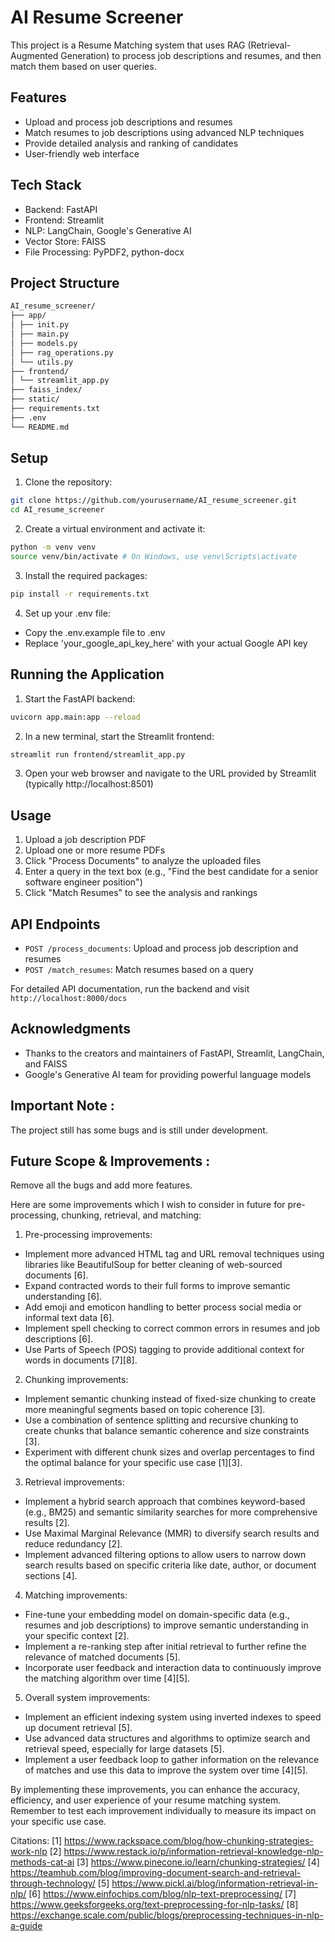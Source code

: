 # AI Resume Screener

This project is a Resume Matching system that uses RAG (Retrieval-Augmented Generation) to process job descriptions and resumes, and then match them based on user queries.

## Features

- Upload and process job descriptions and resumes
- Match resumes to job descriptions using advanced NLP techniques
- Provide detailed analysis and ranking of candidates
- User-friendly web interface

## Tech Stack

- Backend: FastAPI
- Frontend: Streamlit
- NLP: LangChain, Google's Generative AI
- Vector Store: FAISS
- File Processing: PyPDF2, python-docx

## Project Structure
```bash
AI_resume_screener/
├── app/
│ ├── init.py
│ ├── main.py
│ ├── models.py
│ ├── rag_operations.py
│ └── utils.py
├── frontend/
│ └── streamlit_app.py
├── faiss_index/
├── static/
├── requirements.txt
├── .env
└── README.md
```


## Setup

1. Clone the repository:
```bash 
git clone https://github.com/yourusername/AI_resume_screener.git
cd AI_resume_screener
```


2. Create a virtual environment and activate it:
```bash
python -m venv venv
source venv/bin/activate # On Windows, use venv\Scripts\activate
```

3. Install the required packages:
```bash
pip install -r requirements.txt
```


4. Set up your .env file:
- Copy the .env.example file to .env
- Replace 'your_google_api_key_here' with your actual Google API key

## Running the Application

1. Start the FastAPI backend:
```bash
uvicorn app.main:app --reload
```

2. In a new terminal, start the Streamlit frontend:
```bash
streamlit run frontend/streamlit_app.py
```


3. Open your web browser and navigate to the URL provided by Streamlit (typically http://localhost:8501)

## Usage

1. Upload a job description PDF
2. Upload one or more resume PDFs
3. Click "Process Documents" to analyze the uploaded files
4. Enter a query in the text box (e.g., "Find the best candidate for a senior software engineer position")
5. Click "Match Resumes" to see the analysis and rankings

## API Endpoints

- `POST /process_documents`: Upload and process job description and resumes
- `POST /match_resumes`: Match resumes based on a query

For detailed API documentation, run the backend and visit `http://localhost:8000/docs`


## Acknowledgments

- Thanks to the creators and maintainers of FastAPI, Streamlit, LangChain, and FAISS
- Google's Generative AI team for providing powerful language models

## Important Note :

The project still has some bugs and is still under development.


## Future Scope & Improvements : 

Remove all the bugs and add more features.

Here are some improvements which I wish to consider in future for pre-processing, chunking, retrieval, and matching:

1. Pre-processing improvements:

- Implement more advanced HTML tag and URL removal techniques using libraries like BeautifulSoup for better cleaning of web-sourced documents [6].
- Expand contracted words to their full forms to improve semantic understanding [6].
- Add emoji and emoticon handling to better process social media or informal text data [6].
- Implement spell checking to correct common errors in resumes and job descriptions [6].
- Use Parts of Speech (POS) tagging to provide additional context for words in documents [7][8].

2. Chunking improvements:

- Implement semantic chunking instead of fixed-size chunking to create more meaningful segments based on topic coherence [3].
- Use a combination of sentence splitting and recursive chunking to create chunks that balance semantic coherence and size constraints [3].
- Experiment with different chunk sizes and overlap percentages to find the optimal balance for your specific use case [1][3].

3. Retrieval improvements:

- Implement a hybrid search approach that combines keyword-based (e.g., BM25) and semantic similarity searches for more comprehensive results [2].
- Use Maximal Marginal Relevance (MMR) to diversify search results and reduce redundancy [2].
- Implement advanced filtering options to allow users to narrow down search results based on specific criteria like date, author, or document sections [4].

4. Matching improvements:

- Fine-tune your embedding model on domain-specific data (e.g., resumes and job descriptions) to improve semantic understanding in your specific context [2].
- Implement a re-ranking step after initial retrieval to further refine the relevance of matched documents [5].
- Incorporate user feedback and interaction data to continuously improve the matching algorithm over time [4][5].

5. Overall system improvements:

- Implement an efficient indexing system using inverted indexes to speed up document retrieval [5].
- Use advanced data structures and algorithms to optimize search and retrieval speed, especially for large datasets [5].
- Implement a user feedback loop to gather information on the relevance of matches and use this data to improve the system over time [4][5].

By implementing these improvements, you can enhance the accuracy, efficiency, and user experience of your resume matching system. Remember to test each improvement individually to measure its impact on your specific use case.

Citations:
[1] https://www.rackspace.com/blog/how-chunking-strategies-work-nlp
[2] https://www.restack.io/p/information-retrieval-knowledge-nlp-methods-cat-ai
[3] https://www.pinecone.io/learn/chunking-strategies/
[4] https://teamhub.com/blog/improving-document-search-and-retrieval-through-technology/
[5] https://www.pickl.ai/blog/information-retrieval-in-nlp/
[6] https://www.einfochips.com/blog/nlp-text-preprocessing/
[7] https://www.geeksforgeeks.org/text-preprocessing-for-nlp-tasks/
[8] https://exchange.scale.com/public/blogs/preprocessing-techniques-in-nlp-a-guide